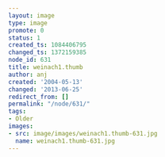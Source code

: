 ```yaml
---
layout: image
type: image
promote: 0
status: 1
created_ts: 1084406795
changed_ts: 1372159385
node_id: 631
title: weinach1.thumb
author: anj
created: '2004-05-13'
changed: '2013-06-25'
redirect_from: []
permalink: "/node/631/"
tags:
- Older
images:
- src: image/images/weinach1.thumb-631.jpg
  name: weinach1.thumb-631.jpg
---
```


